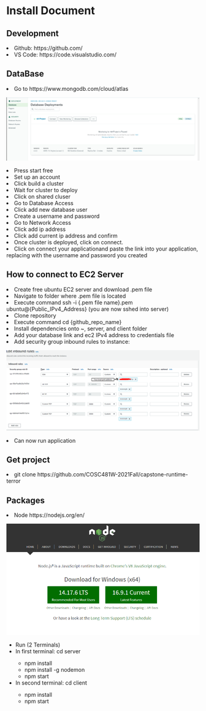 <h1>Install Document</h1>

<h2>Development</h2>
<li>Github: https://github.com/</li> 
<li>VS Code: https://code.visualstudio.com/</li> 
  
<h2>DataBase</h2>  

<li>Go to https://www.mongodb.com/cloud/atlas</li>  

![Node Download](/Images/DataBase.PNG?raw=true "Node Download")

<li>Press start free</li>  
<li>Set up an account</li>  
<li>Click build a cluster</li>  
<li>Wait for cluster to deploy</li>  
<li>Click on shared cluser</li>  
<li>Go to Database Access</li>  
<li>Click add new database user</li>  
<li>Create a username and password</li>  
<li>Go to Network Access</li>  
<li>Click add ip address</li> 
<li>Click add current ip address and confirm</li>  
<li>Once cluster is deployed, click on connect.</li>  
<li>Click on connect your applicationand paste the link into your application, replacing with the username and password you created</li>  


<h2> How to connect to EC2 Server </h2>
<li> Create free ubuntu EC2 server and download .pem file</li>  
<li> Navigate to folder where .pem file is located</li> 
<li> Execute command ssh -i {.pem file name}.pem ubuntu@{Public_IPv4_Address} (you are now sshed into server)</li> 
<li> Clone repository</li> 
<li> Execute command cd {github_repo_name}</li> 
<li> Install dependencies onto ~, server, and client folder </li> 
<li> Add your database link and ec2 IPv4 address to credentials file </li> 
<li> Add security group inbound rules to instance:</li> 

![Security Roles](/Images/EC2SecurityRoles.png?raw=true "Security Roles")

<li> Can now run application</li> 


<h2>Get project</h2>  
<li>git clone https://github.com/COSC481W-2021Fall/capstone-runtime-terror</li> 


<h2>Packages</h2> 
<li>Node https://nodejs.org/en/</li> 

![Node Download](/Images/Node%20Download.PNG?raw=true "Node Download")

<ul>
  <li>Run (2 Terminals)</li> 
  <li>In first terminal: cd server</li> 
  <ul><li>npm install</li> 
  <li>npm install -g nodemon</li> 
  <li>npm start</li> </ul>
  <li>In second terminal: cd client</li> 
  <ul><li>npm install</li> 
  <li>npm start</li></ul> 
</ul>
